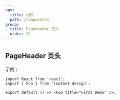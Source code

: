 ```yaml
---
nav:
  title: 组件
  path: /components
group:
  title: PageHeader 页头
  order: 25
---
```


## PageHeader 页头

示例：

```tsx
import React from 'react';
import { Foo } from 'rootnet-design';

export default () => <Foo title="First Demo" />;
```

